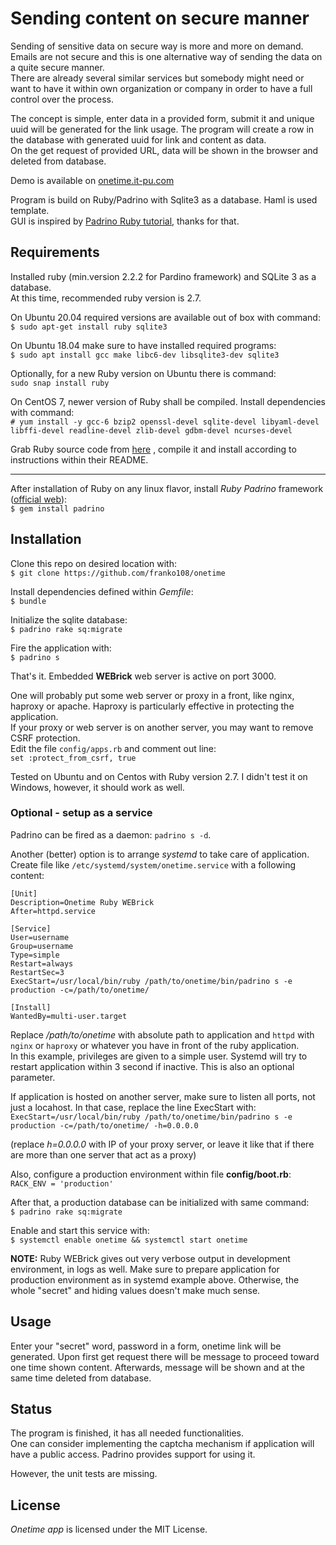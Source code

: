 
# Sending content on secure manner

Sending of sensitive data on secure way is more and more on demand. Emails are not secure and this is one alternative way of sending the data on a quite secure manner.  
There are already several similar services but somebody might need or want to have it within own organization or company in order to have a full control over the process. 

The concept is simple, enter data in a provided form, submit it and unique uuid will be generated for the link usage. The program will create a row in the database with generated uuid for link and content as data.  
On the get request of provided URL, data will be shown in the browser and deleted from database.

Demo is available on [onetime.it-pu.com](https://onetime.it-pu.com)

Program is build on Ruby/Padrino with Sqlite3 as a database. Haml is used template.   
GUI is inspired by [Padrino Ruby tutorial](https://github.com/padrino/blog-tutorial), thanks for that.

## Requirements

Installed ruby (min.version 2.2.2 for Pardino framework) and SQLite 3 as a database.    
At this time, recommended ruby version is 2.7.

On Ubuntu 20.04 required versions are available out of box with command:  
`$ sudo apt-get install ruby sqlite3`  

On Ubuntu 18.04 make sure to have installed required programs:  
`$ sudo apt install gcc make libc6-dev libsqlite3-dev sqlite3`

Optionally, for a new Ruby version on Ubuntu there is command:  
`sudo snap install ruby`

On CentOS 7, newer version of Ruby shall be compiled. Install dependencies with command:  
`# yum install -y gcc-6 bzip2 openssl-devel sqlite-devel libyaml-devel libffi-devel readline-devel zlib-devel gdbm-devel ncurses-devel`

Grab Ruby source code from [here](https://www.ruby-lang.org/en/downloads/) , compile it and install according to instructions within their README.

---
After installation of Ruby on any linux flavor, install *Ruby Padrino* framework ([official web](http://padrinorb.com)):  
`$ gem install padrino` 

## Installation  

Clone this repo on desired location with:   
`$ git clone https://github.com/franko108/onetime`

Install dependencies defined within *Gemfile*:  
`$ bundle`

Initialize the sqlite database:  
`$ padrino rake sq:migrate`

Fire the application with:  
`$ padrino s`

That's it. Embedded **WEBrick** web server is active on port 3000.

One will probably put some web server or proxy in a front, like nginx, haproxy or apache. Haproxy is particularly effective in protecting the application.  
If your proxy or web server is on another server, you may want to remove CSRF protection.  
Edit the file `config/apps.rb` and comment out line:  
`set :protect_from_csrf, true`

Tested on Ubuntu and on Centos with Ruby version 2.7. I didn't test it on Windows, however, it should work as well.

###  Optional - setup as a service

Padrino can be fired as a daemon: `padrino s -d`. 
 
Another (better) option is to arrange *systemd* to take care of application.  
Create file like `/etc/systemd/system/onetime.service` with a following content:  
```
[Unit]
Description=Onetime Ruby WEBrick
After=httpd.service

[Service]
User=username
Group=username
Type=simple
Restart=always
RestartSec=3
ExecStart=/usr/local/bin/ruby /path/to/onetime/bin/padrino s -e production -c=/path/to/onetime/

[Install]
WantedBy=multi-user.target
```

Replace */path/to/onetime* with absolute path to application and `httpd` with `nginx` or `haproxy` or whatever you have in front of the ruby application.  
In this example, privileges are given to a simple user. Systemd will try to restart application within 3 second if inactive. This is also an optional parameter.

If application is hosted on another server, make sure to listen all ports, not just a locahost. In that case, replace the line ExecStart with:  
`ExecStart=/usr/local/bin/ruby /path/to/onetime/bin/padrino s -e production -c=/path/to/onetime/ -h=0.0.0.0`

(replace *h=0.0.0.0* with IP of your proxy server, or leave it like that if there are more than one server that act as a proxy)

Also, configure a production environment within file **config/boot.rb**:  
`RACK_ENV = 'production'`

After that, a production database can be initialized with same command:  
`$ padrino rake sq:migrate`

Enable and start this service with:  
`$ systemctl enable onetime && systemctl start onetime`

**NOTE:**  Ruby WEBrick gives out very verbose output in development environment, in logs as well. Make sure to prepare application for production environment as in systemd example above. Otherwise, the whole "secret" and hiding values doesn't make much sense.

## Usage

Enter your "secret" word, password in a form, onetime link will be generated. Upon first get request there will be message to proceed toward one time shown content. Afterwards, message will be shown and at the same time deleted from database. 

## Status

The program is finished, it has all needed functionalities.  
One can consider implementing the captcha mechanism if application will have a public access. Padrino provides support for using it.
 
However, the unit tests are missing.

## License

*Onetime app* is licensed under the MIT License.
